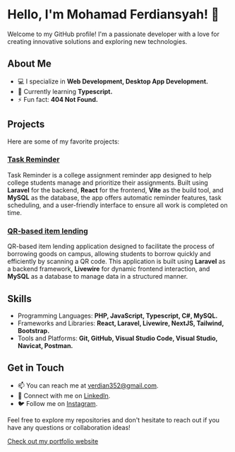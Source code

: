 # Hello, I'm Mohamad Ferdiansyah! 👋

Welcome to my GitHub profile! I'm a passionate developer with a love for creating innovative solutions and exploring new technologies.

## About Me

- 💻 I specialize in **Web Development, Desktop App Development.**
- 🌱 Currently learning **Typescript.**
- ⚡ Fun fact: **404 Not Found.**

## Projects

Here are some of my favorite projects:

### [Task Reminder](https://github.com/mohfer/Task-Reminder)

Task Reminder is a college assignment reminder app designed to help college students manage and prioritize their assignments. Built using **Laravel** for the backend, **React** for the frontend, **Vite** as the build tool, and **MySQL** as the database, the app offers automatic reminder features, task scheduling, and a user-friendly interface to ensure all work is completed on time.

### [QR-based item lending](https://github.com/mohfer/Peminjaman-Barang-Berbasis-QR)

QR-based item lending application designed to facilitate the process of borrowing goods on campus, allowing students to borrow quickly and efficiently by scanning a QR code. This application is built using **Laravel** as a backend framework, **Livewire** for dynamic frontend interaction, and **MySQL** as a database to manage data in a structured manner.

## Skills

- Programming Languages: **PHP, JavaScript, Typescript, C#, MySQL.**
- Frameworks and Libraries: **React, Laravel, Livewire, NextJS, Tailwind, Bootstrap.**
- Tools and Platforms: **Git, GitHub, Visual Studio Code, Visual Studio, Navicat, Postman.**

## Get in Touch

- 📫 You can reach me at verdian352@gmail.com.
- 💼 Connect with me on [LinkedIn](https://www.linkedin.com/in/mohamad-ferdiansyah-95596628a/).
- 🐦 Follow me on [Instagram](https://www.instagram.com/ferdiixyz__/).

Feel free to explore my repositories and don't hesitate to reach out if you have any questions or collaboration ideas!

[Check out my portfolio website](https://mohfer.my.id/)